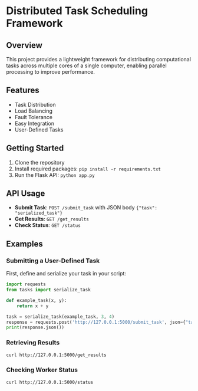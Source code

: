 # Distributed Task Scheduling Framework

## Overview
This project provides a lightweight framework for distributing computational tasks across multiple cores of a single computer, enabling parallel processing to improve performance.

## Features
- Task Distribution
- Load Balancing
- Fault Tolerance
- Easy Integration
- User-Defined Tasks

## Getting Started
1. Clone the repository
2. Install required packages: `pip install -r requirements.txt`
3. Run the Flask API: `python app.py`

## API Usage
- **Submit Task**: `POST /submit_task` with JSON body `{"task": "serialized_task"}`
- **Get Results**: `GET /get_results`
- **Check Status**: `GET /status`

## Examples
### Submitting a User-Defined Task
First, define and serialize your task in your script:
```python
import requests
from tasks import serialize_task

def example_task(x, y):
    return x + y

task = serialize_task(example_task, 3, 4)
response = requests.post('http://127.0.0.1:5000/submit_task', json={"task": task})
print(response.json())
```

### Retrieving Results
```bash
curl http://127.0.0.1:5000/get_results
```

### Checking Worker Status
```bash
curl http://127.0.0.1:5000/status
```
